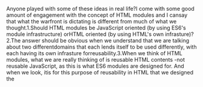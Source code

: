 Anyone played with some of these ideas in real life?I come with some good amount of engagement with the concept of HTML modules and I cansay that what the warfront is dictating is different from much of what we thought.1.Should HTML modules be JavaScript oriented (by using ES6's module infrastructure) orHTML oriented (by using HTML's own infrasture)?2.The answer should be obvious when we understand that we are talking about two differentdomains that each lends itself to be used differently, with each having its own infrasture forreusability.3.When we think of HTML modules, what we are really thinking of is reusable HTML contents -not reusable JavaScript, as this is what ES6 modules are designed for. And when we look, itis for this purpose of reusability in HTML that we designed the <template> element. And withthe template.content API, JavaScript code is already able to import these reusable HTMLelements for use.4.So, is there anything new about reusing HTML contents that we want to drop HTML's perfectinfrastructure for the job in favour of ES6 modules? Is it just because of HTML now being in aremote file? We could simply do something that gets these remote contents to the same end- the <template> element!5.The template element above is simply loading itself from a remote file. This is even howHTML thinks.6.Overall, how remote contents get to their home has been the concerns of the home elementitself.7.So, if reusable HTML is the question anywhere, it seems pretty straight forward to just askthe template element. There shouldn't be one system for consuming HTML defined statcallyand another separate system for consuming the same HTML defined in a remote file. Theword "load" should simply be a means to get the supposed contents to the same end.Othereise, we would be introducing a new sort of engineering for an existing concept withoutany additional benefit.8.At this point, I'd rather want to talk about how we could spice up reusability in HTML withthe <template> element, this time, using the module, import and export paradigm, whilemaintaining all the benefits of handling HTML concenrns in HTML. I've engaged with thisconcept extensively using a polyfill I made. And after a million iterations building a real-wordapp with it, here are my conclusions.9.The <template> element is perfect as one home for anything reusable, whether definedstatcally or remotely. And this is the HTML module: and its contents are exports!10.And in this sense of a module,11.The template element would have a name that's used as the module ID.12.The export terminology would go to an <export> element that puts contents up forconsumption using an export ID.13.The import terminology would go to an <import> element that let's us declaratively place anyof a module's export on its slot in the main document.14.The import (or include) feature is something we've all needed under different proposals.What's new here is that instead of being all about including server-side contents, the importelement just has a relationship with the template element - the module. So, however atemplate gets its contents is it's own concern. The import element just imports from thetemplate.15.Now, many new things become possible with this HTML-oriented HTML module system, allof which would be lost otherwise.
16.Modules would be nestable, in which case the module ID becomes a path.17.This let's us organize contents meaningfully.18.And for template elements that load their contents from a remote file, there would be noneed for render-blocking or any defer semantics. They would simply announce a successfulload event whenever that happens. (Just as we have with the image element.) And importelements in the UI that depend on these remote contents are simply resolved as exportsbecome available. (Just as the image element is rendered at whatever time loading issuccessful.)19.With the event system of HTML modules, the main UI is able to maintain a dynamicrelationship with its source of contents.How about an HTML modules API?1.With an API, we wouldn't have to query for modules using CSS selectors. Adocument.templates property would do just perfectly.2.And a template.exports property would give a module's exports.3.A document.addEventListener() could always be used to observe the state of a document'smodules - especially where modules are loading remote content or where modules are beingprogrammatically added to the document.Now what else would be possible and how does everything add up to letting us author modular,reactive UI with just native HTML? You'll find out that HTML modules is only a part of what weneed together for this purpose.The answer to this question has been my project at WebQit which I have summed up asOOHTML (formally CHTML) - a suite of UI features that let's us build modular, reactive UIsnatively.Please see the proposal at the WICG. (Discussion mainly at the WICG.)Here is the project - the polyfill - on Github.Here is the documentation (progressively being improved.)I am very excited about OOHTML as it seeks to provide one answer to the many questions thatgo together, much of which we've tried to propose earlier as standalone ideas.OOHTML was designed on the job and being iterated on the job. We've had success taking s siteto production with it at WebQit. And this has furnished us answers to many design questions.